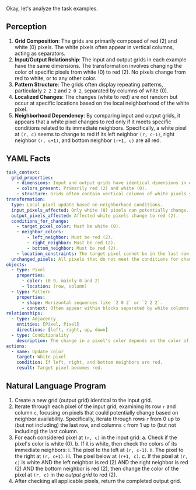 Okay, let's analyze the task examples.

## Perception

1.  **Grid Composition**: The grids are primarily composed of red (2) and white (0) pixels. The white pixels often appear in vertical columns, acting as separators.
2.  **Input/Output Relationship**: The input and output grids in each example have the same dimensions. The transformation involves changing the color of specific pixels from white (0) to red (2). No pixels change from red to white, or to any other color.
3.  **Pattern Structure**: The grids often display repeating patterns, particularly `2 2 2` and `2 0 2`, separated by columns of white (0).
4.  **Localized Changes**: The changes (white to red) are not random but occur at specific locations based on the local neighborhood of the white pixel.
5.  **Neighborhood Dependency**: By comparing input and output grids, it appears that a white pixel changes to red only if it meets specific conditions related to its immediate neighbors. Specifically, a white pixel at `(r, c)` seems to change to red if its left neighbor `(r, c-1)`, right neighbor `(r, c+1)`, and bottom neighbor `(r+1, c)` are all red.

## YAML Facts


```yaml
task_context:
  grid_properties:
    - dimensions: Input and output grids have identical dimensions in each example.
    - colors_present: Primarily red (2) and white (0).
    - structure: Grids often contain vertical columns of white pixels separating blocks/patterns of red pixels.
transformation:
  type: Local pixel update based on neighborhood conditions.
  input_pixels_affected: Only white (0) pixels can potentially change.
  output_pixels_affected: Affected white pixels change to red (2).
  conditions_for_change:
    - target_pixel_color: Must be white (0).
    - neighbor_colors:
        - left_neighbor: Must be red (2).
        - right_neighbor: Must be red (2).
        - bottom_neighbor: Must be red (2).
    - location_constraints: The target pixel cannot be in the last row (requires a bottom neighbor) or in the first/last column (requires both left and right neighbors).
  unchanged_pixels: All pixels that do not meet the conditions for change retain their original color from the input grid.
objects:
  - type: Pixel
    properties:
      - color: (0-9, mainly 0 and 2)
      - location: (row, column)
  - type: Pattern
    properties:
      - shape: Horizontal sequences like `2 0 2` or `2 2 2`.
      - context: Often appear within blocks separated by white columns.
relationships:
  - type: Adjacency
    entities: [Pixel, Pixel]
    directions: [left, right, up, down]
  - type: Conditionality
    description: The change in a pixel's color depends on the color of its adjacent neighbors (left, right, down).
actions:
  - name: Update color
    target: White pixel
    condition: If left, right, and bottom neighbors are red.
    result: Target pixel becomes red.
```


## Natural Language Program

1.  Create a new grid (output grid) identical to the input grid.
2.  Iterate through each pixel of the input grid, examining its row `r` and column `c`, focusing on pixels that could potentially change based on neighbor availability. Specifically, iterate through rows `r` from 0 up to (but not including) the last row, and columns `c` from 1 up to (but not including) the last column.
3.  For each considered pixel at `(r, c)` in the input grid:
    a.  Check if the pixel's color is white (0).
    b.  If it is white, then check the colors of its immediate neighbors:
        i.  The pixel to the left at `(r, c-1)`.
        ii. The pixel to the right at `(r, c+1)`.
        iii. The pixel below at `(r+1, c)`.
    c.  If the pixel at `(r, c)` is white AND the left neighbor is red (2) AND the right neighbor is red (2) AND the bottom neighbor is red (2), then change the color of the pixel at `(r, c)` in the *output grid* to red (2).
4.  After checking all applicable pixels, return the completed output grid.